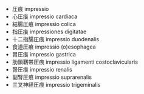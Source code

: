 - 圧痕 impressio
- 心圧痕 impressio cardiaca
- 結腸圧痕 impressio colica
- 指圧痕 impressiones digitatae
- 十二指腸圧痕 impressio duodenalis
- 食道圧痕 impressio (o)esophagea
- 胃圧痕 impressio gastrica
- 肋鎖靭帯圧痕 impressio ligamenti costoclavicularis
- 腎圧痕 impressio renalis
- 副腎圧痕 impressio suprarenalis
- 三叉神経圧痕 impressio trigeminalis
